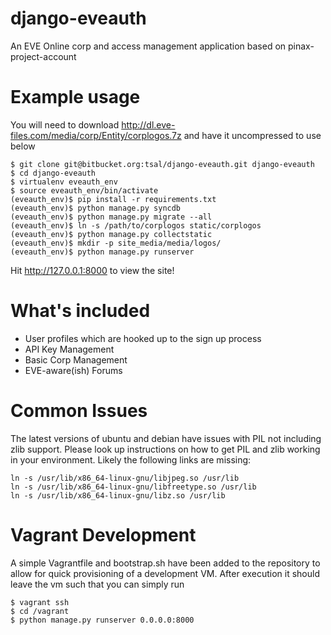 django-eveauth
====================

An EVE Online corp and access management application based on pinax-project-account

Example usage
=============

You will need to download http://dl.eve-files.com/media/corp/Entity/corplogos.7z and
have it uncompressed to use below

    $ git clone git@bitbucket.org:tsal/django-eveauth.git django-eveauth
    $ cd django-eveauth
    $ virtualenv eveauth_env
    $ source eveauth_env/bin/activate
    (eveauth_env)$ pip install -r requirements.txt
    (eveauth_env)$ python manage.py syncdb
    (eveauth_env)$ python manage.py migrate --all
    (eveauth_env)$ ln -s /path/to/corplogos static/corplogos
    (eveauth_env)$ python manage.py collectstatic
    (eveauth_env)$ mkdir -p site_media/media/logos/
    (eveauth_env)$ python manage.py runserver

Hit http://127.0.0.1:8000 to view the site!

What's included
===============

 * User profiles which are hooked up to the sign up process
 * API Key Management
 * Basic Corp Management
 * EVE-aware(ish) Forums

Common Issues
===============

The latest versions of ubuntu and debian have issues with PIL not including
zlib support.  Please look up instructions on how to get PIL and zlib working
in your environment. Likely the following links are missing:

    ln -s /usr/lib/x86_64-linux-gnu/libjpeg.so /usr/lib
    ln -s /usr/lib/x86_64-linux-gnu/libfreetype.so /usr/lib
    ln -s /usr/lib/x86_64-linux-gnu/libz.so /usr/lib

Vagrant Development
===============

A simple Vagrantfile and bootstrap.sh have been added to the repository to allow for
quick provisioning of a development VM. After execution it should leave the vm such that
you can simply run

    $ vagrant ssh
    $ cd /vagrant
    $ python manage.py runserver 0.0.0.0:8000